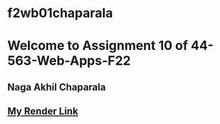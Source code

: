 # f2wb01chaparala
# Welcome to Assignment 10 of 44-563-Web-Apps-F22

## Naga Akhil Chaparala
## [My Render Link](https://f2wb01chaparala.onrender.com)